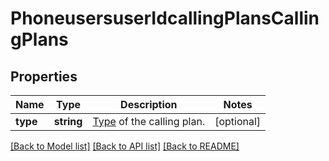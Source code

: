 # PhoneusersuserIdcallingPlansCallingPlans

## Properties
Name | Type | Description | Notes
------------ | ------------- | ------------- | -------------
**type** | **string** | [Type](https://marketplace.zoom.us/docs/api-reference/other-references/plans#zoom-phone-calling-plans) of the calling plan. | [optional] 

[[Back to Model list]](../README.md#documentation-for-models) [[Back to API list]](../README.md#documentation-for-api-endpoints) [[Back to README]](../README.md)


